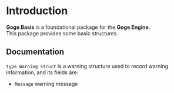 # Introduction  
**Goge Basis** is a foundational package for the **Goge Engine**.  
This package provides some basic structures.

## Documentation  

`type Warning struct` is a warning structure used to record warning information, and its fields are:  
- `Message` warning message
